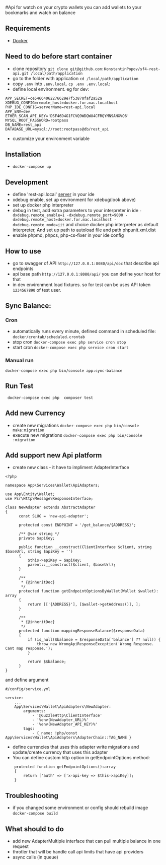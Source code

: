 #Api for watch on your crypto wallets
you can add wallets to your bookmarks and watch on balance


Requirements
------------
- [Docker][1]

Need to do before start container
---------------------------------
* clone repository `git clone git@github.com:KonstantinPopov/sf4-rest-api.git /local/path/application`
* go to the folder with application `cd /local/path/application` 
* copy `.env` into `.env.local`.  `cp .env .env.local`:
* define local environment. eg for dev: 
```
APP_SECRET=ce54664062276629e7f53870faf2a52a
XDEBUG_CONFIG=remote_host=docker.for.mac.localhost
PHP_IDE_CONFIG=serverName=rest-api.local
APP_ENV=dev
ETHER_SCAN_API_KEY='DSF46D4G1FCVQ9WDQWU4CFRQYMN9ANXVQ6'
MYSQL_ROOT_PASSWORD=rootpass
DB_NAME=rest_api
DATABASE_URL=mysql://root:rootpass@db/rest_api
```
* customize your environment variable


Installation
------------
* `docker-compose up`

Development
----------
* define 'rest-api.local' [server][2] in your ide
* xdebug enable, set up environment for xdebug(look above)
* set up docker php interpreter
* debug in test, add extra parameters to your interpreter in ide 
`-dxdebug.remote_enable=1 -dxdebug.remote_port=9000 -dxdebug.remote_host=docker.for.mac.localhost -dxdebug.remote_mode=jit`
and choice docker php interpreter as default interpreter, And set up path to autoload file and path phpunit.xml.dist
* enable phpmd, phpcs, php-cs-fixer in your ide config

How to use
----------
* go to swagger of API `http://127.0.0.1:8080/api/doc` that describe api endpoints
* api base path `http://127.0.0.1:8080/api/` you can define your host for that
* in dev environment load fixtures. so for test can be uses API token `1234567890` of test user.


Sync Balance:
-------------
### Cron
* automatically runs every minute, defined command in scheduled file: `docker/crontab/scheduled.crontab`
* stop cron `docker-compose exec php service cron stop` 
* start cron `docker-compose exec php service cron start` 
### Manual run
`docker-compose exec php bin/console app:sync-balance`


Run Test
--------
` docker-compose exec php  composer test`


Add new Currency
----------------
* create new migrations `docker-compose exec php bin/console make:migration`
* execute new migrations `docker-compose exec php bin/console :migration`


Add support new Api platform
----------------------------
- create new class - it have to impliment AdapterInterface

```
<?php

namespace App\Services\Wallet\ApiAdapters;

use App\Entity\Wallet;
use Psr\Http\Message\ResponseInterface;

class NewAdapter extends AbstractAdapter
{
      const SLUG = 'new-api-adapter';
  
      protected const ENDPOINT = '/get_balance/{ADDRESS}';
  
      /** @var string */
      private $apiKey;
  
      public function __construct(ClientInterface $client, string $baseUrl, string $apiKey = '')
      {
          $this->apiKey = $apiKey;
          parent::__construct($client, $baseUrl);
      }
      
      /**
       * {@inheritDoc}
       */
      protected function getEndpointOptionsByWallet(Wallet $wallet): array
      {
          return [['{ADDRESS}'], [$wallet->getAddress()], ];
      }
  
      /**
       * {@inheritDoc}
       */
      protected function mappingResponseBalance($responseData)
      {
          if (is_null($balance = $responseData['balance'] ?? null)) {
              throw new WrongApiResponseException('Wrong Response. Cant map response.');
          }
  
          return $$balance;
      }
}
```

and define argument
```
#/config/service.yml

service:
    ...
    App\Services\Wallet\ApiAdapters\NewAdapter:
        arguments: 
            - '@GuzzleHttp\ClientInterface'
            - '%env(NewAdapter_URL)%'
            - '%env(NewAdapter_API_KEY)%'
        tags:
            - { name: !php/const App\Services\Wallet\ApiAdapters\AdapterChain::TAG_NAME }
```
* define currencies that uses this adapter 
     write migrations and update/create currency that uses this adapter
* You can define custom http option in getEndpointOptions method:
```
    protected function getEndpointOptions():array
    {
        return ['auth' => ['x-api-key => $this->apiKey]];
    }
```


Troubleshooting
---------------
* if you changed some environment or config should rebuild image `docker-compose build` 

What should to do
-----------------
* add new AdapterMultiple interface that can pull multiple balance in one request
* throtler that will be handle call api limits that have api providers
* async calls (in queue)

[1]: https://www.docker.com
[2]: https://www.jetbrains.com/help/phpstorm/servers.html